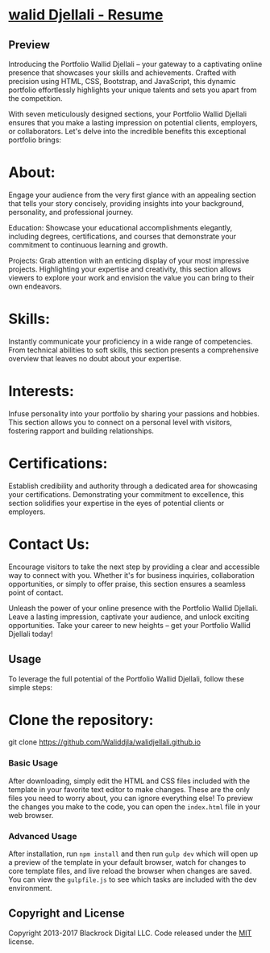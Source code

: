 # [walid Djellali - Resume](https://waliddjla.github.io/walidjellali.github.io/)

## Preview

Introducing the Portfolio Wallid Djellali – your gateway to a captivating online presence that showcases your skills and achievements. Crafted with precision using HTML, CSS, Bootstrap, and JavaScript, this dynamic portfolio effortlessly highlights your unique talents and sets you apart from the competition.

With seven meticulously designed sections, your Portfolio Wallid Djellali ensures that you make a lasting impression on potential clients, employers, or collaborators. Let's delve into the incredible benefits this exceptional portfolio brings:

# About:
Engage your audience from the very first glance with an appealing section that tells your story concisely, providing insights into your background, personality, and professional journey.

Education: Showcase your educational accomplishments elegantly, including degrees, certifications, and courses that demonstrate your commitment to continuous learning and growth.

Projects: Grab attention with an enticing display of your most impressive projects. Highlighting your expertise and creativity, this section allows viewers to explore your work and envision the value you can bring to their own endeavors.

# Skills:

Instantly communicate your proficiency in a wide range of competencies. From technical abilities to soft skills, this section presents a comprehensive overview that leaves no doubt about your expertise.

# Interests:

Infuse personality into your portfolio by sharing your passions and hobbies. This section allows you to connect on a personal level with visitors, fostering rapport and building relationships.

# Certifications:

Establish credibility and authority through a dedicated area for showcasing your certifications. Demonstrating your commitment to excellence, this section solidifies your expertise in the eyes of potential clients or employers.

# Contact Us: 

Encourage visitors to take the next step by providing a clear and accessible way to connect with you. Whether it's for business inquiries, collaboration opportunities, or simply to offer praise, this section ensures a seamless point of contact.

Unleash the power of your online presence with the Portfolio Wallid Djellali. Leave a lasting impression, captivate your audience, and unlock exciting opportunities. Take your career to new heights – get your Portfolio Wallid Djellali today!

## Usage
To leverage the full potential of the Portfolio Wallid Djellali, follow these simple steps:
# Clone the repository:
git clone https://github.com/Waliddjla/walidjellali.github.io

### Basic Usage

After downloading, simply edit the HTML and CSS files included with the template in your favorite text editor to make changes. These are the only files you need to worry about, you can ignore everything else! To preview the changes you make to the code, you can open the `index.html` file in your web browser.

### Advanced Usage

After installation, run `npm install` and then run `gulp dev` which will open up a preview of the template in your default browser, watch for changes to core template files, and live reload the browser when changes are saved. You can view the `gulpfile.js` to see which tasks are included with the dev environment.


## Copyright and License

Copyright 2013-2017 Blackrock Digital LLC. Code released under the [MIT](https://github.com/BlackrockDigital/startbootstrap-resume/blob/gh-pages/LICENSE) license.
